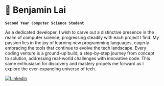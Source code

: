# 🐓 Benjamin Lai

**`Second Year Computer Science Student`**

As a dedicated developer, I wish to carve out a distinctive presence in the realm of computer science, progressing steadily with each project I find. My passion lies in the joy of learning new programming languages, eagerly embracing the tools that continue to evolve the tech landscape. Every coding venture is a ground-up build, a step-by-step journey from concept to solution, addressing real-world challenges with innovative code. This same enthusiasm for discovery and mastery propels me forward as I explore the ever-expanding universe of tech.

<a href="https://www.linkedin.com/in/benjamin-lai1/">
  <img alt="Linkedin" src="https://custom-icon-badges.demolab.com/badge/Linkedin-blue.svg?logo=link&logoColor=white">
</a>

</p>

